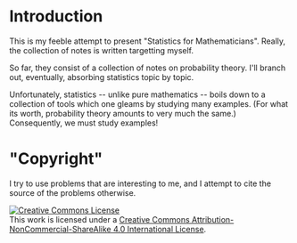 # Introduction

This is my feeble attempt to present "Statistics for
Mathematicians". Really, the collection of notes is written targetting
myself.

So far, they consist of a collection of notes on probability
theory. I'll branch out, eventually, absorbing statistics topic by
topic.

Unfortunately, statistics -- unlike pure mathematics -- boils down to a
collection of tools which one gleams by studying many examples. (For
what its worth, probability theory amounts to very much the same.)
Consequently, we must study examples!

# "Copyright"

I try to use problems that are interesting to me, and I attempt to cite
the source of the problems otherwise.

<a rel="license" href="http://creativecommons.org/licenses/by-nc-sa/4.0/"><img alt="Creative Commons License" style="border-width:0" src="http://i.creativecommons.org/l/by-nc-sa/4.0/88x31.png" /></a><br />This work is licensed under a <a rel="license" href="http://creativecommons.org/licenses/by-nc-sa/4.0/">Creative Commons Attribution-NonCommercial-ShareAlike 4.0 International License</a>.

